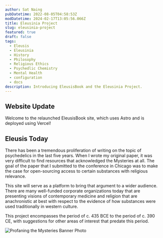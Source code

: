 ```yaml
---
author: Sat Naing
pubDatetime: 2022-08-05T04:58:53Z
modDatetime: 2024-02-17T13:05:56.066Z
title: Eleusinia Project
slug: eleusinia-project
featured: true
draft: false
tags:
  - Eleusis
  - Eleusinia
  - History
  - Philosophy
  - Religious Ethics
  - Psychedlic Chemistry
  - Mental Health
  - configuration
  - docs
description: Introducing EleusisBook and the Eleusinia Project.
---
```


## Website Update

Welcome to the relaunched EleusisBook site, which uses Astro and is deployed using Vercel!

## Eleusis Today

There has been a tremendous proliferation of writing on the topic of psychedelics in the last five years. When I wrote my original paper, it was very difficult to find resources that acknowledged the Mysteries at all. The goal of the paper that I submitted to the conference in Chicago was to make the case for open-sourcing access to certain substances with religious relevance. 

This site will serve as a platform to bring that argument to a wider audience. There are many well-funded corporate organizations today that are presenting visions of contemporary medicine and religion that are anachronistic at best with respect to the evidence of how substances were used traditionally in western culture.

This project encompasses the period of c. 435 BCE to the period of c. 390 CE, with suggestions for other areas of interest that predate this period.

<div>
  <img src="/assets/eleusisBookBanner.jpg" class="sm:w-1/2 mx-auto" alt="Profaning the Mysteries Banner Photo">
</div>

